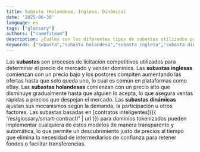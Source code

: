 ```yaml
---
title: Subasta (Holandesa, Inglesa, Dinámica)
date: '2025-06-30'
language: es
tags: ["glossary"]
authors: ["namefiteam"]
description: ¿Cuáles son los diferentes tipos de subastas utilizados para la venta de dominios?
keywords: ["subasta","subasta holandesa","subasta inglesa","subasta dinámica","descubrimiento de precios","venta de dominios"]
---
```


Las **subastas** son procesos de licitación competitivos utilizados para determinar el precio de mercado y vender dominios. Las **subastas inglesas** comienzan con un precio bajo y los postores compiten aumentando las ofertas hasta que solo queda uno, lo cual es común en plataformas como eBay. Las **subastas holandesas** comienzan con un precio alto que disminuye gradualmente hasta que alguien lo acepta, lo que asegura ventas rápidas a precios que despejan el mercado. Las **subastas dinámicas** ajustan sus mecanismos según la demanda, la participación u otros factores. Las subastas basadas en [contratos inteligentes]({{ '/es/glossary/smart-contract/' | url }}) para dominios tokenizados pueden implementar cualquiera de estos modelos de manera transparente y automática, lo que permite un descubrimiento justo de precios al tiempo que elimina la necesidad de intermediarios de confianza para retener fondos o facilitar transferencias.